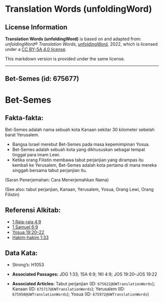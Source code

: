 # Translation Words (unfoldingWord)

## License Information

**Translation Words (unfoldingWord)** is based on and adapted from: _unfoldingWord® Translation Words_, [unfoldingWord](https://unfoldingword.org/utw), 2022, which is licensed under a [CC BY-SA 4.0 license](https://creativecommons.org/licenses/by-sa/4.0/legalcode.en).

This markdown version is provided under the same license.



--------------------------------

## Bet-Semes (id: 675677)

Bet\-Semes
==========

Fakta\-fakta:
-------------

Bet\-Semes adalah nama sebuah kota Kanaan sekitar 30 kilometer sebelah barat Yerusalem.

* Bangsa Israel merebut Bet\-Semes pada masa kepemimpinan Yosua.
* Bet\-Semes adalah sebuah kota yang dikhususkan sebagai tempat tinggal para imam Lewi.
* Ketika orang Filistin membawa tabut perjanjian yang dirampas itu kembali ke Yerusalem, Bet\-Semes adalah kota pertama di mana mereka singgah bersama tabut perjanjian itu.

(Saran Penerjemahan: Cara Menerjemahkan Nama)

(See also: tabut perjanjian, Kanaan, Yerusalem, Yosua, Orang Lewi, Orang Filistin)

Referensi Alkitab:
------------------

* [1 Raja\-raja 4:9](https://ref.ly/1Kgs0:0)
* [1 Samuel 6:9](https://ref.ly/1Sam0:0)
* [Yosua 19:20–22](https://ref.ly/Josh19:20-Josh19:22)
* [Hakim\-hakim 1:33](https://ref.ly/Judg1:33)

Data Kata:
----------

* Strong’s: H1053

* **Associated Passages:** JDG 1:33; 1SA 6:9; 1KI 4:9; JOS 19:20–JOS 19:22
* **Associated Articles:** Tabut perjanjian (ID: `675622@UWTranslationWords`); Kanaan (ID: `675717@UWTranslationWords`); Yerusalem (ID: `675950@UWTranslationWords`); Yosua (ID: `675972@UWTranslationWords`)

